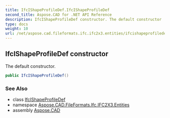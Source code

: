 ```yaml
---
title: IfcIShapeProfileDef.IfcIShapeProfileDef
second_title: Aspose.CAD for .NET API Reference
description: IfcIShapeProfileDef constructor. The default constructor
type: docs
weight: 10
url: /net/aspose.cad.fileformats.ifc.ifc2x3.entities/ifcishapeprofiledef/ifcishapeprofiledef/
---
```

## IfcIShapeProfileDef constructor

The default constructor.

```csharp
public IfcIShapeProfileDef()
```

### See Also

* class [IfcIShapeProfileDef](../)
* namespace [Aspose.CAD.FileFormats.Ifc.IFC2X3.Entities](../../ifcishapeprofiledef/)
* assembly [Aspose.CAD](../../../)


